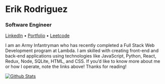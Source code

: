 # Erik Rodriguez

### Software Engineer

[LinkedIn](https://www.linkedin.com/in/erikrodriguez-webdev/) • [Portfolio](https://www.erikrodriguez.me/) • [Leetcode](https://leetcode.com/erikrodriguez-webdev/)

I am an Army Infantryman who has recently completed a Full Stack Web Development program at Lambda. I am skilled with creating front-end and back-end applications using technologies like JavaScript, Python, React, Redux, Node, SQLite, HTML, and CSS. If you’d like to know more about me or how I operate, note the links above! Thanks for reading!

[![Github Stats](https://github-readme-stats.vercel.app/api?username=ErikRodriguez-webdev&show_icons=True&theme=dark)](https://github.com/anuraghazra/github-readme-stats)



<!--
**ErikRodriguez-webdev/ErikRodriguez-webdev** is a ✨ _special_ ✨ repository because its `README.md` (this file) appears on your GitHub profile.

Here are some ideas to get you started:

- 🔭 I’m currently working on ...
- 🌱 I’m currently learning ...
- 👯 I’m looking to collaborate on ...
- 🤔 I’m looking for help with ...
- 💬 Ask me about ...
- 📫 How to reach me: ...
- 😄 Pronouns: ...
- ⚡ Fun fact: ...
-->
